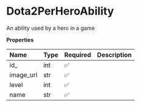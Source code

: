 # Dota2PerHeroAbility

An ability used by a hero in a game

**Properties**

| Name      | Type | Required | Description |
| :-------- | :--- | :------- | :---------- |
| id\_      | int  | ✅       |             |
| image_url | str  | ✅       |             |
| level     | int  | ✅       |             |
| name      | str  | ✅       |             |

<!-- This file was generated by liblab | https://liblab.com/ -->
